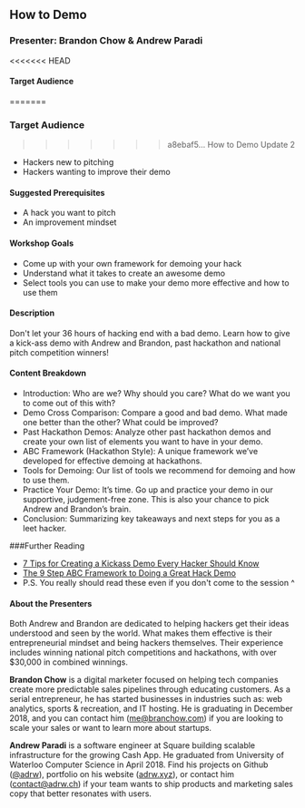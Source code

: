 ## How to Demo
### Presenter: Brandon Chow & Andrew Paradi

<<<<<<< HEAD
#### Target Audience
=======
### Target Audience
>>>>>>> a8ebaf5... How to Demo Update 2

- Hackers new to pitching
- Hackers wanting to improve their demo

#### Suggested Prerequisites

- A hack you want to pitch
- An improvement mindset
 
#### Workshop Goals
- Come up with your own framework for demoing your hack
- Understand what it takes to create an awesome demo
- Select tools you can use to make your demo more effective and how to use them

#### Description

Don't let your 36 hours of hacking end with a bad demo. Learn how to give a kick-ass demo with Andrew and Brandon, past hackathon and national pitch competition winners!

#### Content Breakdown

- Introduction: Who are we? Why should you care? What do we want you to come out of this with?
- Demo Cross Comparison: Compare a good and bad demo. What made one better than the other? What could be improved?
- Past Hackathon Demos: Analyze other past hackathon demos and create your own list of elements you want to have in your demo.
- ABC Framework (Hackathon Style): A unique framework we’ve developed for effective demoing at hackathons.
- Tools for Demoing: Our list of tools we recommend for demoing and how to use them.
- Practice Your Demo: It’s time. Go up and practice your demo in our supportive, judgement-free zone. This is also your chance to pick Andrew and Brandon’s brain.
- Conclusion: Summarizing key takeaways and next steps for you as a leet hacker.

###Further Reading
* [7 Tips for Creating a Kickass Demo Every Hacker Should Know](./HowToDemo-7Tips.md)
* [The 9 Step ABC Framework to Doing a Great Hack Demo](./HowToDemo-ABC-Framework.md)
* P.S. You really should read these even if you don't come to the session ^

#### About the Presenters
Both Andrew and Brandon are dedicated to helping hackers get their ideas understood and seen by the world. What makes them effective is their entrepreneurial mindset and being hackers themselves. Their experience includes winning national pitch competitions and hackathons, with over $30,000 in combined winnings.

**Brandon Chow** is a digital marketer focused on helping tech companies create more predictable sales pipelines through educating customers. As a serial entrepreneur, he has started businesses in industries such as: web analytics, sports & recreation, and IT hosting. He is graduating in December 2018, and you can contact him ([me@branchow.com](mailto:me@branchow.com)) if you are looking to scale your sales or want to learn more about startups.

**Andrew Paradi** is a software engineer at Square building scalable infrastructure for the growing Cash App. He graduated from University of Waterloo Computer Science in April 2018. Find his projects on Github ([@adrw](https://github.com/adrw)), portfolio on his website ([adrw.xyz](https://www.adrw.xyz)), or contact him ([contact@adrw.ch](mailto:contact@adrw.ch)) if your team wants to ship products and marketing sales copy that better resonates with users.
